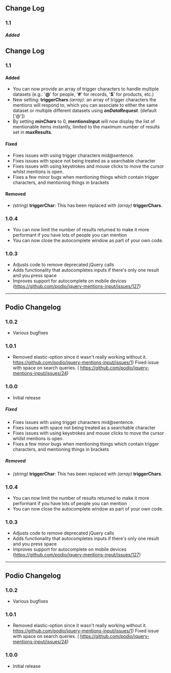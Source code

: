 ## Change Log

### 1.1

##### Added

## Change Log

### 1.1

#### Added

* You can now provide an array of trigger characters to handle multiple datasets (e.g.: '**@**' for people, '**#**' for records, '**$**' for products, etc.)
* New setting: **triggerChars** _(array)_: an array of trigger characters the mentions will respond to, which you can associate to either the same dataset or multiple different datasets using ***onDataRequest***. (default ['@'])
* By setting ***minChars*** to 0, **mentionsInput** will now display the list of mentionable items instantly, limited to the maximum number of results set in **maxResults**. 

#### Fixed

* Fixes issues with using trigger characters mid@sentence.
* Fixes issues with space not being treated as a searchable character
* Fixes issues with using keystrokes and mouse clicks to move the cursor whilst mentions is open.
* Fixes a few minor bugs when mentioning things which contain trigger characters, and mentioning things in brackets

#### Removed

* *(string)* **triggerChar**: This has been replaced with *(array)* **triggerChars**. 

### 1.0.4
* You can now limit the number of results returned to make it more performant if you have lots of people you can mention
* You can now close the autocomplete window as part of your own code.

### 1.0.3
* Adjusts code to remove deprecated jQuery calls
* Adds functionality that autocompletes inputs if there's only one result and you press space
* Improves support for autocomplete on mobile devices (https://github.com/podio/jquery-mentions-input/issues/127)

---
## Podio Changelog 

### 1.0.2
* Various bugfixes

### 1.0.1
* Removed elastic-option since it wasn't really working without it. https://github.com/podio/jquery-mentions-input/issues/1)
Fixed issue with space on search queries. ( https://github.com/podio/jquery-mentions-input/issues/24)

### 1.0.0
* Initial release
    

##### Fixed

* Fixes issues with using trigger characters mid@sentence.
* Fixes issues with space not being treated as a searchable character
* Fixes issues with using keystrokes and mouse clicks to move the cursor whilst mentions is open.
* Fixes a few minor bugs when mentioning things which contain trigger characters, and mentioning things in brackets

##### Removed

* *(string)* **triggerChar**: This has been replaced with *(array)* **triggerChars**. 

### 1.0.4
* You can now limit the number of results returned to make it more performant if you have lots of people you can mention
* You can now close the autocomplete window as part of your own code.

### 1.0.3
* Adjusts code to remove deprecated jQuery calls
* Adds functionality that autocompletes inputs if there's only one result and you press space
* Improves support for autocomplete on mobile devices (https://github.com/podio/jquery-mentions-input/issues/127)

---
## Podio Changelog 

### 1.0.2
* Various bugfixes

### 1.0.1
* Removed elastic-option since it wasn't really working without it. https://github.com/podio/jquery-mentions-input/issues/1)
Fixed issue with space on search queries. ( https://github.com/podio/jquery-mentions-input/issues/24)

### 1.0.0
* Initial release
    

